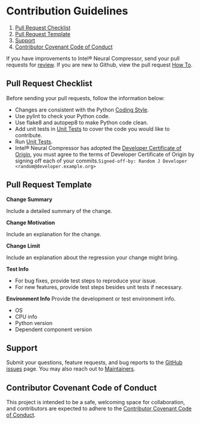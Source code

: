 Contribution Guidelines
=======================

1. [Pull Request Checklist](#pull-request-checklist)
2. [Pull Request Template](#distillation-support-matrix)
3. [Support](#support)
4. [Contributor Covenant Code of Conduct](#contributor-covenant-code-of-conduct)

If you have improvements to Intel® Neural Compressor, send your pull requests for
[review](https://github.com/intel/neural-compressor/pulls). If you are new to Github, view the pull request [How To](https://help.github.com/articles/using-pull-requests/).

## Pull Request Checklist

Before sending your pull requests, follow the information below:

- Changes are consistent with the Python [Coding Style](https://github.com/google/styleguide/blob/gh-pages/pyguide.md).
- Use pylint to check your Python code.
- Use flake8 and autopep8 to make Python code clean.
- Add unit tests in [Unit Tests](https://github.com/intel/neural-compressor/tree/master/test) to cover the code you would like to contribute.
- Run [Unit Tests](https://github.com/intel/neural-compressor/tree/master/test).
- Intel® Neural Compressor has adopted the [Developer Certificate of Origin](https://en.wikipedia.org/wiki/Developer_Certificate_of_Origin), you must agree to the terms of Developer Certificate of Origin by signing off each of your commits.`Signed-off-by: Random J Developer <random@developer.example.org>`

## Pull Request Template

**Change Summary**

Include a detailed summary of the change.

**Change Motivation**

Include an explanation for the change.

**Change Limit**

Include an explanation about the regression your change might bring.

**Test Info**

- For bug fixes, provide test steps to reproduce your issue.
- For new features, provide test steps besides unit tests if necessary.

**Environment Info**
Provide the development or test environment info.

- OS
- CPU info
- Python version
- Dependent component version

## Support

Submit your questions, feature requests, and bug reports to the
[GitHub issues](https://github.com/intel/neural-compressor/issues) page. You may also reach out to [Maintainers](neural_compressor.maintainers@intel.com).

## Contributor Covenant Code of Conduct

This project is intended to be a safe, welcoming space for collaboration, and contributors are expected to adhere to the [Contributor Covenant Code of Conduct](./CODE_OF_CONDUCT.md).
